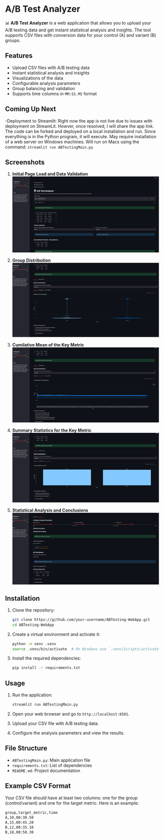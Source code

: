 # A/B Test Analyzer

📊 **A/B Test Analyzer** is a web application that allows you to upload your A/B testing data and get instant statistical analysis and insights. The tool supports CSV files with conversion data for your control (A) and variant (B) groups.

## Features

- Upload CSV files with A/B testing data
- Instant statistical analysis and insights
- Visualizations of the data
- Configurable analysis parameters
- Group balancing and validation
- Supports time columns in `MM:SS.MS` format

## Coming Up Next

-Deployment to Streamlit: Right now the app is not live due to issues with deployment on StreamLit. Howver, once resolved, I will share the app link.
The code can be forked and deployed on a local installation and run. Since everything is in the Python program, it will execute. 
May require installation of a web server on Windows machines. Will run on Macs using the command: `streamlit run ABTestingMain.py`

## Screenshots

1. **Initial Page Load and Data Validation**
![Initial Page Load and Data Validation](ss_InitialLoadScreen.png)

2. **Group Distribution**
![Group Distribution](ss_DataVisualizationGroup_Distribution.png)

3. **Cumilative Mean of the Key Metric**
![Cumilative Mean of the Metric](ss_Data_Viz-CumilativeMeanofMetric_by_Group.png)

4. **Summary Statistics for the Key Metric**
![Summary statistics for the Key Metric](ss_Data_viz-SummaryStats_forMetric.png)

5. **Statistical Analysis and Conclusions**
![Statistical Analysis and Conclusion](ss_DataViz_statAnalysis.png)

## Installation

1. Clone the repository:
    ```sh
    git clone https://github.com/your-username/ABTesting-WebApp.git
    cd ABTesting-WebApp
    ```

2. Create a virtual environment and activate it:
    ```sh
    python -m venv .venv
    source .venv/bin/activate  # On Windows use `.venv\Scripts\activate`
    ```

3. Install the required dependencies:
    ```sh
    pip install -r requirements.txt
    ```

## Usage

1. Run the application:
    ```sh
    streamlit run ABTestingMain.py
    ```

2. Open your web browser and go to `http://localhost:8501`.

3. Upload your CSV file with A/B testing data.

4. Configure the analysis parameters and view the results.

## File Structure

- `ABTestingMain.py`: Main application file
- `requirements.txt`: List of dependencies
- `README.md`: Project documentation

## Example CSV Format

Your CSV file should have at least two columns: one for the group (control/variant) and one for the target metric. Here is an example:

```csv
group,target_metric,time
A,10,00:30.50
A,15,00:45.20
B,12,00:35.10
B,18,00:50.30
